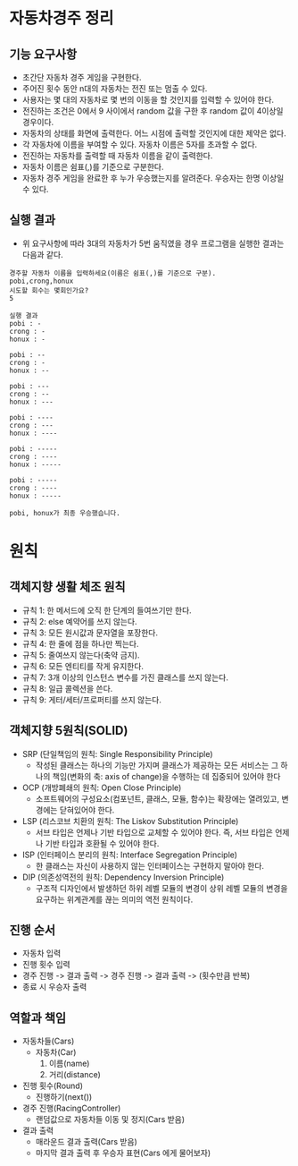# 자동차경주 정리

## 기능 요구사항
- 초간단 자동차 경주 게임을 구현한다.
- 주어진 횟수 동안 n대의 자동차는 전진 또는 멈출 수 있다.
- 사용자는 몇 대의 자동차로 몇 번의 이동을 할 것인지를 입력할 수 있어야 한다.
- 전진하는 조건은 0에서 9 사이에서 random 값을 구한 후 random 값이 4이상일 경우이다.
- 자동차의 상태를 화면에 출력한다. 어느 시점에 출력할 것인지에 대한 제약은 없다.
- 각 자동차에 이름을 부여할 수 있다. 자동차 이름은 5자를 초과할 수 없다.
- 전진하는 자동차를 출력할 때 자동차 이름을 같이 출력한다.
- 자동차 이름은 쉼표(,)를 기준으로 구분한다.
- 자동차 경주 게임을 완료한 후 누가 우승했는지를 알려준다. 우승자는 한명 이상일 수 있다.

## 실행 결과
- 위 요구사항에 따라 3대의 자동차가 5번 움직였을 경우 프로그램을 실행한 결과는 다음과 같다.

<pre><code>경주할 자동차 이름을 입력하세요(이름은 쉼표(,)를 기준으로 구분).
pobi,crong,honux
시도할 회수는 몇회인가요?
5

실행 결과
pobi : -
crong : -
honux : -

pobi : --
crong : -
honux : --

pobi : ---
crong : --
honux : ---

pobi : ----
crong : ---
honux : ----

pobi : -----
crong : ----
honux : -----

pobi : -----
crong : ----
honux : -----

pobi, honux가 최종 우승했습니다.</code></pre>



# 원칙
## 객체지향 생활 체조 원칙
- 규칙 1: 한 메서드에 오직 한 단계의 들여쓰기만 한다.
- 규칙 2: else 예약어를 쓰지 않는다.
- 규칙 3: 모든 원시값과 문자열을 포장한다.
- 규칙 4: 한 줄에 점을 하나만 찍는다.
- 규칙 5: 줄여쓰지 않는다(축약 금지).
- 규칙 6: 모든 엔티티를 작게 유지한다.
- 규칙 7: 3개 이상의 인스턴스 변수를 가진 클래스를 쓰지 않는다.
- 규칙 8: 일급 콜렉션을 쓴다.
- 규칙 9: 게터/세터/프로퍼티를 쓰지 않는다.

## 객체지향 5원칙(SOLID)
- SRP (단일책임의 원칙: Single Responsibility Principle)
    - 작성된 클래스는 하나의 기능만 가지며 클래스가 제공하는 모든 서비스는 그 하나의 책임(변화의 축: axis of change)을 수행하는 데 집중되어 있어야 한다
- OCP (개방폐쇄의 원칙: Open Close Principle)
    - 소프트웨어의 구성요소(컴포넌트, 클래스, 모듈, 함수)는 확장에는 열려있고, 변경에는 닫혀있어야 한다.
- LSP (리스코브 치환의 원칙: The Liskov Substitution Principle)
    - 서브 타입은 언제나 기반 타입으로 교체할 수 있어야 한다. 즉, 서브 타입은 언제나 기반 타입과 호환될 수 있어야 한다.
- ISP (인터페이스 분리의 원칙: Interface Segregation Principle)
    - 한 클래스는 자신이 사용하지 않는 인터페이스는 구현하지 말아야 한다.
- DIP (의존성역전의 원칙: Dependency Inversion Principle)
    - 구조적 디자인에서 발생하던 하위 레벨 모듈의 변경이 상위 레벨 모듈의 변경을 요구하는 위계관계를 끊는 의미의 역전 원칙이다.



## 진행 순서
- 자동차 입력
- 진행 횟수 입력
- 경주 진행
  -> 결과 출력 
  -> 경주 진행 
  -> 결과 출력 
  -> (횟수만큼 반복)
- 종료 시 우승자 출력

## 역할과 책임
- 자동차들(Cars)
  - 자동차(Car)
    1) 이름(name)
    2) 거리(distance) 
- 진행 횟수(Round)
   - 진행하기(next())
- 경주 진행(RacingController)
  - 랜덤값으로 자동차들 이동 및 정지(Cars 받음)
- 결과 출력
  - 매라운드 결과 출력(Cars 받음)
  - 마지막 결과 출력 후 우승자 표현(Cars 에게 물어보자)